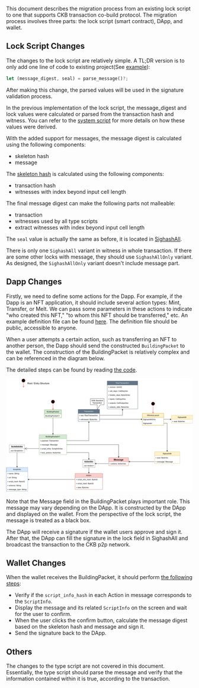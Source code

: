 
This document describes the migration process from an existing lock script to
one that supports CKB transaction co-build protocol. The migration process
involves three parts: the lock script (smart contract), DApp, and wallet.

## Lock Script Changes
The changes to the lock script are relatively simple. A TL;DR version is to only add one
line of code to existing project(See
[example](../contracts/transaction-cobuild-lock-demo/src/entry.rs)):
```Rust
let (message_digest, seal) = parse_message()?;
```
After making this change, the parsed values will be used in the signature
validation process.

In the previous implementation of the lock script, the message_digest and lock
values were calculated or parsed from the transaction hash and witness. You can
refer to the [system
script](https://github.com/nervosnetwork/ckb-system-scripts/blob/master/c/secp256k1_blake160_sighash_all.c)
for more details on how these values were derived.

With the added support for messages, the message digest is calculated using the following components:
- skeleton hash
- message

The [skeleton hash](../ckb-transaction-cobuild/src/lib.rs) is calculated using the following components:
- transaction hash
- witnesses with index beyond input cell length

The final message digest can make the following parts not malleable:
- transaction
- witnesses used by all type scripts
- extract witnesses with index beyond input cell length

The `seal` value is actually the same as before, it is located in
[SighashAll](../schemas/basic.mol).

There is only one `SighashAll` variant in witness in whole transaction. If
there are some other locks with message, they should use `SighashAllOnly` variant.
As designed, the `SighashAllOnly` variant doesn't include message part.

## Dapp Changes

Firstly, we need to define some actions for the Dapp. For example, if the Dapp
is an NFT application, it should include several action types: Mint, Transfer,
or Melt. We can pass some parameters in these actions to indicate "who created
this NFT," "to whom this NFT should be transferred," etc. An example definition
file can be found
[here](../schemas/spore.mol).
The definition file should be public, accessible to anyone.

When a user attempts a certain action, such as transferring an NFT to another
person, the Dapp should send the constructed `BuildingPacket` to the wallet. The
construction of the BuildingPacket is relatively complex and can be referenced in
the diagram below.

The detailed steps can be found by reading [the code](../dapp/src/tmTransferSpore.ts).

![TCoB Data Structures](./TCoB-data-structures.png)

Note that the Message field in the BuildingPacket plays important role. This
message may vary depending on the DApp. It is constructed by the DApp and
displayed on the wallet. From the perspective of the lock script, the message is
treated as a black box.

The DApp will receive a signature if the wallet users approve and sign it. After
that, the DApp can fill the signature in the lock field in SighashAll and
broadcast the transaction to the CKB p2p network.

## Wallet Changes

When the wallet receives the BuildingPacket, it should perform [the following
steps](../dapp/src/tmWallet.ts):

- Verify if the `script_info_hash` in each Action in message corresponds to the
  `ScriptInfo`.
- Display the message and its related `ScriptInfo` on the screen and wait for
  the user to confirm.
- When the user clicks the confirm button, calculate the message digest based on
  the skeleton hash and message and sign it.
- Send the signature back to the DApp.

## Others

The changes to the type script are not covered in this document. Essentially,
the type script should parse the message and verify that the information
contained within it is true, according to the transaction.
